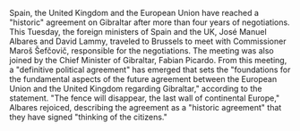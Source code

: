 Spain, the United Kingdom and the European Union have reached a "historic" agreement on Gibraltar after more than four years of negotiations. This Tuesday, the foreign ministers of Spain and the UK, José Manuel Albares and David Lammy, traveled to Brussels to meet with Commissioner Maroš Šefčovič, responsible for the negotiations. The meeting was also joined by the Chief Minister of Gibraltar, Fabian Picardo. From this meeting, a "definitive political agreement" has emerged that sets the "foundations for the fundamental aspects of the future agreement between the European Union and the United Kingdom regarding Gibraltar," according to the statement. "The fence will disappear, the last wall of continental Europe," Albares rejoiced, describing the agreement as a "historic agreement" that they have signed "thinking of the citizens."

